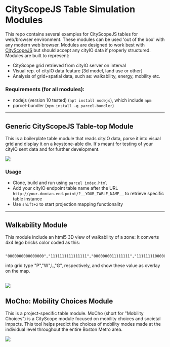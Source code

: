 # CityScopeJS Table Simulation Modules

This repo contains several examples for CityScopeJS tables for web/browser environment. These modules can be used 'out of the box' with any modern web browser. Modules are designed to work best with [CityScopeJS](https://github.com/CityScope/CS_cityscopeJS) but should accept any cityIO data if properly structured.
Modules are built to represent:

- CityScope grid retrieved from cityIO server on interval
- Visual rep. of cityIO data feature [3d model, land use or other]
- Analysis of grid+spatial data, such as: walkability, energy, mobility etc.

### Requirements (for all modules):

- nodejs (version 10 tested) (`apt install nodejs`), which include `npm`
- parcel-bundler (`npm install -g parcel-bundler`)

---

## Generic CityScopeJS Table-top Module

This is a boilerplate table module that reads cityIO data, parse it into visual grid and display it on a keystone-able div. It's meant for testing of your cityIO sent data and for further development.

![](https://raw.githubusercontent.com/wiki/CityScope/CS_CityScopeJS_Simulation/img/GENERIC.png)

### Usage

- Clone, build and run using `parcel index.html`
- Add your cityIO endpoint table name after the URL `http://your.domian.end.point/?__YOUR_TABLE_NAME__` to retrieve specific table instance
- Use `shift+z` to start projection mapping functionality

---

## Walkability Module

This module include an html5 3D view of walkability of a zone:
It converts 4x4 lego bricks color coded as this:

```
 "0000000000000000","1111111111111111","0000000011111111","1111111100000000"
```

into grid type "P","W",L,"G", respectively, and show these value as overlay on the map.

## ![](https://raw.githubusercontent.com/wiki/CityScope/CS_CityScopeJS_Simulation/img/WALK.gif)

## MoCho: Mobility Choices Module

This is a project-specific table module. MoCho (short for "Mobility Choices") is a CityScope module focused on mobility choices and societal impacts. This tool helps predict the choices of mobility modes made at the individual level throughout the entire Boston Metro area.

![](https://raw.githubusercontent.com/wiki/CityScope/CS_CityScopeJS_Simulation/img/MOCHO.gif)
